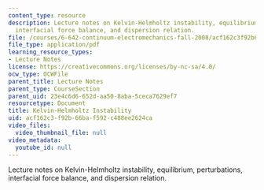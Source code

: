 ```yaml
---
content_type: resource
description: Lecture notes on Kelvin-Helmholtz instability, equilibrium, perturbations,
  interfacial force balance, and dispersion relation.
file: /courses/6-642-continuum-electromechanics-fall-2008/acf162c3f92b66baf592c488ee2624ca_kelvin_helmholtz.pdf
file_type: application/pdf
learning_resource_types:
- Lecture Notes
license: https://creativecommons.org/licenses/by-nc-sa/4.0/
ocw_type: OCWFile
parent_title: Lecture Notes
parent_type: CourseSection
parent_uid: 23e4c6d6-652d-aa50-8aba-5ceca7629ef7
resourcetype: Document
title: Kelvin-Helmholtz Instability
uid: acf162c3-f92b-66ba-f592-c488ee2624ca
video_files:
  video_thumbnail_file: null
video_metadata:
  youtube_id: null
---
```

Lecture notes on Kelvin-Helmholtz instability, equilibrium, perturbations, interfacial force balance, and dispersion relation.